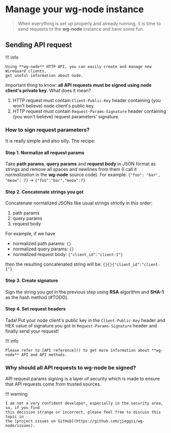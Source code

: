 # Manage your wg-node instance

> When everything is set up properly and already running, it is time to send requests to the
> **wg-node** instance and have some fun.

## Sending API request

!!! info

    Using **wg-node** HTTP API, you can easily create and manage new WireGuard clients,
    get useful information about node.

Important thing to know: **all API requests must be signed using node client's private key**.
What does it mean?

1. HTTP request must contain `Client-Public-Key` header containing (you won't believe) node client's public key.
2. HTTP request must contain `Request-Params-Signature` header containing (you won't believe) request parameters'
   signature.

### How to sign request parameters?

It is really simple and also silly. The recipe:

#### Step 1. Normalize all request params

Take **path params**, **query params** and **request body** in JSON format as strings
and remove all spaces and newlines from them
(I call it _normalization_ in the **wg-node** source code).
For example: `{"foo": "bar", "meow": 7}` -> `{"foo":"bar","meow":7}`

#### Step 2. Concatenate strings you got

Concatenate normalized JSONs like usual strings strictly in this order:

1. path params
2. query params
3. request body

For example, if we have

- normalized path params: `{}`
- normalized query params: `{}`
- normalized request body: `{"client_id":"client-1"}`

then the resulting concatenated string will be: `{}{}{"client_id":"client-1"}`

#### Step 3. Create signature

Sign the string you got in the previous step using **RSA** algorithm and **SHA-1** as the hash method (#TODO).

#### Step 4. Set request headers

Tada!
Put your node client's public key in the `Client-Public-Key` header and
HEX value of signature you got in `Request-Params-Signature` header and finally send your request!

!!! info

    Please refer to [API reference]() to get more information about **wg-node** API and API methods.

### Why should all API requests to wg-node be signed?

API request params signing is a layer of security which is made to ensure
that API requests come from trusted sources.

!!! warning

    I am not a very confident developer, especially in the security area, so, if you find
    this decision strange or incorrect, please feel free to discuss this topic in
    the [project issues on GitHub](https://github.com/jieggii/wg-node/issues).